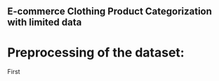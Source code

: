 ## E-commerce Clothing Product Categorization with limited data

# Preprocessing of the dataset:
First
